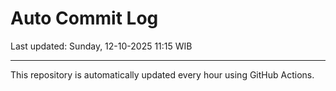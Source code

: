 # Auto Commit Log

Last updated: Sunday, 12-10-2025 11:15 WIB

---

This repository is automatically updated every hour using GitHub Actions.
